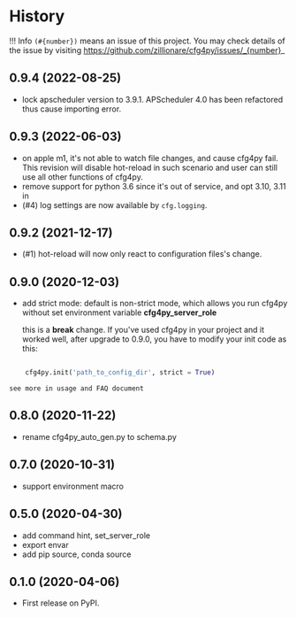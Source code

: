 
# History

!!! Info
    `(#{number})` means an issue of this project. You may check details of the issue by visiting https://github.com/zillionare/cfg4py/issues/_{number}_

## 0.9.4 (2022-08-25)
* lock apscheduler version to 3.9.1. APScheduler 4.0 has been refactored thus cause importing error.
## 0.9.3 (2022-06-03)

* on apple m1, it's not able to watch file changes, and cause cfg4py fail. This revision will disable hot-reload in such scenario and user can still use all other functions of cfg4py.
* remove support for python 3.6 since it's out of service, and opt 3.10, 3.11 in
* (#4) log settings are now available by `cfg.logging`. 

## 0.9.2 (2021-12-17)

* (#1) hot-reload will now only react to configuration files's change.

## 0.9.0 (2020-12-03)

* add strict mode: default is non-strict mode, which allows you run cfg4py without set environment variable __cfg4py_server_role__

    this is a **break** change. If you've used cfg4py in your project and it worked well, after upgrade to 0.9.0, you have to modify your init code as this:

```python

    cfg4py.init('path_to_config_dir', strict = True)
```
    see more in usage and FAQ document

## 0.8.0 (2020-11-22)

* rename cfg4py_auto_gen.py to schema.py

## 0.7.0 (2020-10-31)

* support environment macro

## 0.5.0 (2020-04-30)

* add command hint, set_server_role
* export envar
* add pip source, conda source

## 0.1.0 (2020-04-06)

* First release on PyPI.








